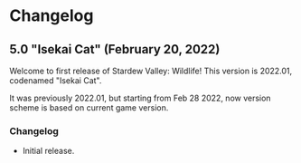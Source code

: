 # Changelog
## 5.0 "Isekai Cat" (February 20, 2022)
Welcome to first release of Stardew Valley: Wildlife! This version is 2022.01, codenamed "Isekai Cat".

It was previously 2022.01, but starting from Feb 28 2022, now version scheme is based on current game version.

### Changelog
* Initial release.
